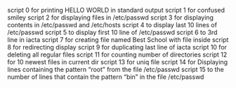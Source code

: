 script 0 for printing HELLO WORLD in standard output
script 1 for confused smiley
script 2 for displaying files in /etc/passwd
script 3 for displaying contents in /etc/passwd and /etc/hosts
script 4 to display last 10 lines of /etc/passwd
script 5 to display first 10 line of /etc/passwd
script 6 to 3rd line in iacta
script 7 for creating file named Best School with file inside
script 8 for redirecting display
script 9 for duplicating last line of iacta
script 10 for deleting all regular files
script 11 for counting number of directories
script 12 for 10 newest files in current dir
script 13 for uniq file
script 14 for Displaying lines containing the pattern “root” from the file /etc/passwd
script 15 to the number of lines that contain the pattern “bin” in the file /etc/passwd
